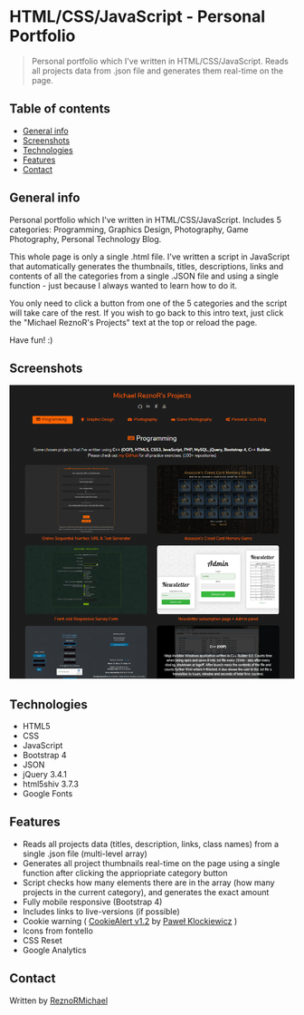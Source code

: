 # HTML/CSS/JavaScript - Personal Portfolio

> Personal portfolio which I've written in HTML/CSS/JavaScript. Reads all projects data from .json file and generates them real-time on the page.

## Table of contents

* [General info](#general-info)
* [Screenshots](#screenshots)
* [Technologies](#technologies)
* [Features](#features)
* [Contact](#contact)

## General info

Personal portfolio which I've written in HTML/CSS/JavaScript. Includes 5 categories: Programming, Graphics Design, Photography, Game Photography, Personal Technology Blog.

This whole page is only a single .html file. I've written a script in JavaScript that automatically generates the thumbnails, titles, descriptions, links and contents of all the categories from a single .JSON file and using a single function - just because I always wanted to learn how to do it.

You only need to click a button from one of the 5 categories and the script will take care of the rest.
If you wish to go back to this intro text, just click the "Michael ReznoR's Projects" text at the top or reload the page.

Have fun! :)

## Screenshots

![Example screenshot](screen1.png)

## Technologies

* HTML5
* CSS
* JavaScript
* Bootstrap 4
* JSON
* jQuery 3.4.1
* html5shiv 3.7.3
* Google Fonts

## Features

* Reads all projects data (titles, description, links, class names) from a single .json file (multi-level array)
* Generates all project thumbnails real-time on the page using a single function after clicking the appriopriate category button
* Script checks how many elements there are in the array (how many projects in the current category), and generates the exact amount
* Fully mobile responsive (Bootstrap 4)
* Includes links to live-versions (if possible)
* Cookie warning ( [CookieAlert v1.2](http://cookiealert.sruu.pl/) by [Paweł Klockiewicz](http://klocus.pl/) )
* Icons from fontello
* CSS Reset
* Google Analytics

## Contact

Written by [ReznoRMichael](https://github.com/ReznoRMichael)
